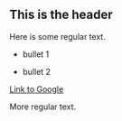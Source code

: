 ## This is the header



Here is some regular text.



* bullet 1

* bullet 2



[Link to Google](http.//www.google.com)



More regular text. 